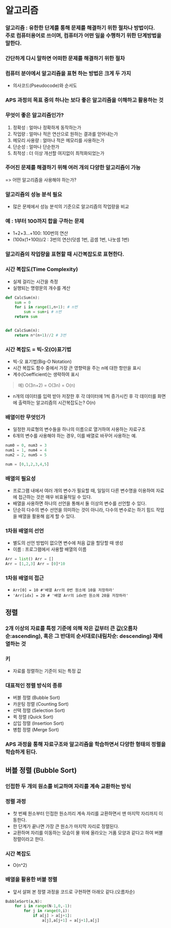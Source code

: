 # 알고리즘
### 알고리즘 : 유한한 단계를 통해 문제를 해결하기 위한 절차나 방법이다. <br> 주로 컴퓨터용어로 쓰이며, 컴퓨터가 어떤 일을 수행하기 위한 단계방법을 말한다.
### 간단하게 다시 말하면 어떠한 문제를 해결하기 위한 절차
### 컴퓨터 분야에서 알고리즘을 표현 하는 방법은 크게 두 가지
* 의사코드(Pseudocode)와 순서도
### APS 과정의 목표 중의 하나는 보다 좋은 알고리즘을 이해하고 활용하는 것
### 무엇이 좋은 알고리즘인가?
1. 정확성 : 얼마나 정확하게 동작하는가
2. 작업량 : 얼마나 적은 연산으로 원하는 결과를 얻어내는가
3. 메모리 사용량 : 얼마나 적은 메모리를 사용하는가
4. 단순성 : 얼마나 단순한가
5. 최적성 : 더 이상 개선할 여지없이 최적화되었는가
### 주어진 문제를 해결하기 위해 여러 개의 다양한 알고리즘이 가능
=> 어떤 알고리즘을 사용해야 하는가?
### 알고리즘의 성능 분석 필요
* 많은 문제에서 성능 분석의 기준으로 알고리즘의 작업량을 비교
### 예 : 1부터 100까지 합을 구하는 문제
* 1+2+3...+100: 100번의 연산
* (100x(1+100))/2 : 3번의 연산(덧셈 1번, 곱셈 1번, 나눗셈 1번)
### 알고리즘의 작업량을 표현할 때 시간복잡도로 표현한다.
### 시간 복잡도(Time Complexity)
* 실제 걸리는 시간을 측정
* 실행되는 명령문의 개수를 계산
```py
def CalcSum(n):
    sum = 0
    for i in range(1,n+1): # n번
        sum = sum+i # n번
    return sum


def CalcSum(n):
    return n*(n+1)//2 # 3번
```
### 시간 복잡도 = 빅-오(O)표기법
* 빅-오 표기법(Big-O Notation)
* 시간 복잡도 함수 중에서 가장 큰 영향력을 주는 n에 대한 항만을 표시
* 계수(Coefficient)는 생략하여 표시
>예) O(3n+2) = O(3n) = O(n)
* n개의 데이터를 입력 받아 저장한 후 각 데이터에 1씩 증가시킨 후 각 데이터를 화면에 출력하는 알고리즘의 시간복잡도는? O(n)
### 배열이란 무엇인가
* 일정한 자료형의 변수들을 하나의 이름으로 열거하여 사용하는 자료구조
* 6개의 변수를 사용해야 하는 경우, 이를 배열로 바꾸어 사용하는 예.
```py
num0 = 0, num3 = 3
num1 = 1, num4 = 4
num2 = 2, num5 = 5

num = [0,1,2,3,4,5]
```
### 배열의 필요성
* 프로그램 내에서 여러 개의 변수가 필요할 때, 일일이 다른 변수명을 이용하여 자료에 접근하는 것은 매우 비효율적일 수 있다.
* 배열을 사용하면 하나의 선언을 통해서 둘 이상의 변수를 선언할 수 있다.
* 단순히 다수의 변수 선언을 의미하는 것이 아니라, 다수의 변수로는 하기 힘드 작업을 배열을 활용해 쉽게 할 수 있다.
### 1차원 배열의 선언
* 별도의 선언 방법이 없으면 변수에 처음 값을 할당할 때 생성
* 이름 : 프로그램에서 사용할 배열의 이름
```py
Arr = list() Arr = []
Arr = [1,2,3] Arr = [0]*10
```
### 1차원 배열의 접근
* `Arr[0] = 10 #'배열 Arr의 0번 원소에 10을 저장하라'`
* `'Arr[idx] = 20 # '배열 Arr의 idx번 원소에 20을 저장하라'` 
## 정렬
### 2개 이상의 자료를 특정 기준에 의해 작은 값부터 큰 값(오름차순:ascending), 혹은 그 반대의 순서대로(내림차순: descending) 재배열하는 것
### 키
* 자료를 정렬하는 기준이 되는 특정 값
### 대표적인 정렬 방식의 종류
* 버블 정렬 (Bubble Sort)
* 카운팅 정렬 (Counting Sort)
* 선택 정렬 (Selection Sort)
* 퀵 정렬 (Quick Sort)
* 삽입 정렬 (Insertion Sort)
* 병합 정렬 (Merge Sort)
### APS 과정을 통해 자료구조와 알고리즘을 학습하면서 다양한 형태의 정렬을 학습하게 된다.
## 버블 정렬 (Bubble Sort)
### 인접한 두 개의 원소를 비교하며 자리를 계속 교환하는 방식
### 정렬 과정
* 첫 번째 원소부터 인접한 원소끼리 계속 자리를 교환하면서 맨 마지막 자리까지 이동한다.
* 한 단계가 끝나면 가장 큰 원소가 마지막 자리로 정렬된다.
* 교환하며 자리를 이동하는 모습이 물 위에 올라오는 거품 모양과 같다고 하여 버블 정렬이라고 한다.
### 시간 복잡도
* O(n^2)
### 배열을 활용한 버블 정렬
* 앞서 살펴 본 정렬 과정을 코드로 구현하면 아래오 같다.(오름차순)
```py
BubbleSort(a,N):
    for i in range(N-1,0,-1):
        for j in range(0,i):
            if a[j] > a[j+1]:
                a[j],a[j+1] = a[j+1],a[j]
```